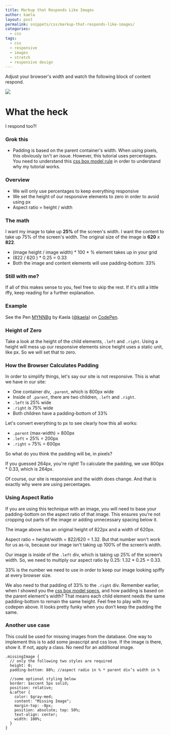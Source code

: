 ```yaml
---
title: Markup that Responds Like Images
author: kaela
layout: post
permalink: snippets/css/markup-that-responds-like-images/
categories:
  - css
tags:
  - css
  - responsive
  - images
  - stretch
  - responsive design
---
```


Adjust your browser's width and watch the following block of content respond.

<div class="parent">
  <div class="left post-image respond">
    <img src="http://www.dumpaday.com/wp-content/uploads/2013/01/funny-cat-bath.jpg">
  </div>
  <div class="right description respond">
    <h1>What the heck</h1>
    <p>I respond too?!</p>
  </div>
</div>

### Grok this
- Padding is based on the parent container's width. When using pixels, this obviously isn't an issue. However, this tutorial uses percentages. You need to understand this [css box model rule](http://www.w3.org/TR/CSS2/box.html#margin-properties) in order to understand why my tutorial works. 


### Overview
- We will only use percentages to keep everything responsive
- We set the height of our responsive elements to zero in order to avoid using px
- Aspect ratio = height / width


### The math
I want my image to take up **25%** of the screen's width. I want the content to take up 75% of the screen's width. The original size of the image is **620** x **822**.

- (image height / image width) * 100 * % element takes up in your grid
- (822 / 620 ) * 0.25 = 0.33 
- Both the image and content elements will use padding-bottom: 33%

### Still with me?
If all of this makes sense to you, feel free to skip the rest. If it's still a little iffy, keep reading for a further explanation. 

### Example

<p data-height="470" data-theme-id="7680" data-slug-hash="MYNNBg" data-default-tab="css" data-user="kaela" class='codepen'>See the Pen <a href='http://codepen.io/kaela/pen/MYNNBg/'>MYNNBg</a> by Kaela (<a href='http://codepen.io/kaela'>@kaela</a>) on <a href='http://codepen.io'>CodePen</a>.</p>
<script async src="//assets.codepen.io/assets/embed/ei.js"></script>

### Height of Zero
Take a look at the height of the child elements, `.left` and `.right`. Using a height will mess up our responsive elements since height uses a static unit, like px. So we will set that to zero.

### How the Browser Calculates Padding
In order to simplify things, let's say our site is not responsive. This is what we have in our site: 

- One container div, `.parent`, which is 800px wide
- Inside of `.parent`, there are two children, `.left` and `.right`. 
- `.left` is 25% wide
- `.right` is 75% wide
- Both children have a padding-bottom of 33%

Let's convert everything to px to see clearly how this all works:

- `.parent` (max-width) = 800px
- `.left` = 25% = 200px
- `.right` = 75% = 600px

So what do you think the padding will be, in pixels?

If you guessed 264px, you're right! To calculate the padding, we use 800px * 0.33, which is 264px.

Of course, our site is responsive and the width does change. And that is exactly why were are using percentages.


### Using Aspect Ratio

If you are using this technique with an image, you will need to base your padding-bottom on the aspect ratio of that image. This ensures you're not cropping out parts of the image or adding unnecessary spacing below it.

The image above has an original height of 822px and a width of 620px. 

Aspect ratio = height/width = 822/620 = 1.32. But that number won't work for us as-is, because our image isn't taking up 100% of the screen’s width.

Our image is inside of the `.left` div, which is taking up 25% of the screen’s width. So, we need to multiply our aspect ratio by 0.25: 1.32 * 0.25 = 0.33. 

33% is the number we need to use in order to keep our image looking spiffy at every browser size.

We also need to that padding of 33% to the `.right` div. Remember earlier, when I showed you the [css box model specs](http://www.w3.org/TR/CSS2/box.html#margin-properties), and how padding is based on the parent element's width? That means each child element needs the same padding-bottom to remain the same height. Feel free to play with my codepen above. It looks pretty funky when you don’t keep the padding the same.

### Another use case
This could be used for missing images from the database. One way to implement this is to add some javascript and css love. If the image is there, show it. If not, apply a class. No need for an additional image.

<pre class="language-css"><code>.missingImage {
  // only the following two styles are required
  height: 0;
  padding-bottom: 88%; //aspect radio in % * parent div’s width in %

  //some optional styling below
  border: $accent 5px solid;
  position: relative;
  &:after {
    color: $gray-med;
    content: "Missing Image";
    margin-top: -8px;
    position: absolute; top: 50%;
    text-align: center;
    width: 100%;
  }
}
</code></pre>
